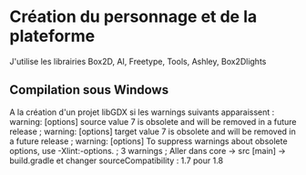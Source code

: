 # Création du personnage et de la plateforme 
J'utilise les librairies Box2D, AI, Freetype, Tools, Ashley, Box2Dlights
## Compilation sous Windows
A la création d'un projet libGDX si les warnings suivants apparaissent :  
warning: [options] source value 7 is obsolete and will be removed in a future release ;
warning: [options] target value 7 is obsolete and will be removed in a future release ;
warning: [options] To suppress warnings about obsolete options, use -Xlint:-options. ;
3 warnings ;
Aller dans core -> src [main] -> build.gradle et changer sourceCompatibility : 1.7 pour 1.8
